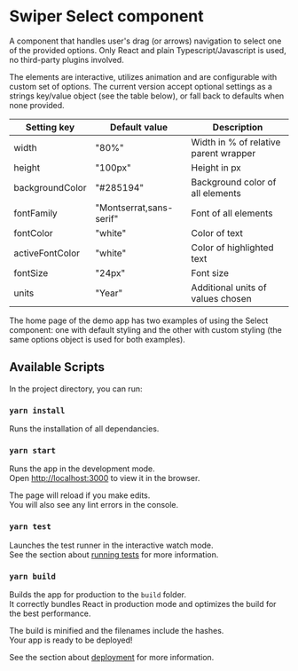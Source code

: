 # Swiper Select component

A component that handles user's drag (or arrows) navigation to select one of the provided options.
Only React and plain Typescript/Javascript is used, no third-party plugins involved.

The elements are interactive, utilizes animation and are configurable with custom set of options.
The current version accept optional settings as a strings key/value object (see the table below), or fall back to defaults when none provided.

| Setting key     | Default value           | Description                           |
| --------------- | ----------------------- | ------------------------------------- |
| width           | "80%"                   | Width in % of relative parent wrapper |
| height          | "100px"                 | Height in px                          |
| backgroundColor | "#285194"               | Background color of all elements      |
| fontFamily      | "Montserrat,sans-serif" | Font of all elements                  |
| fontColor       | "white"                 | Color of text                         |
| activeFontColor | "white"                 | Color of highlighted text             |
| fontSize        | "24px"                  | Font size                             |
| units           | "Year"                  | Additional units of values chosen     |

The home page of the demo app has two examples of using the Select component: one with default styling and the other with custom styling (the same options object is used for both examples).

## Available Scripts

In the project directory, you can run:

### `yarn install`

Runs the installation of all dependancies.

### `yarn start`

Runs the app in the development mode.<br />
Open [http://localhost:3000](http://localhost:3000) to view it in the browser.

The page will reload if you make edits.<br />
You will also see any lint errors in the console.

### `yarn test`

Launches the test runner in the interactive watch mode.<br />
See the section about [running tests](https://facebook.github.io/create-react-app/docs/running-tests) for more information.

### `yarn build`

Builds the app for production to the `build` folder.<br />
It correctly bundles React in production mode and optimizes the build for the best performance.

The build is minified and the filenames include the hashes.<br />
Your app is ready to be deployed!

See the section about [deployment](https://facebook.github.io/create-react-app/docs/deployment) for more information.
